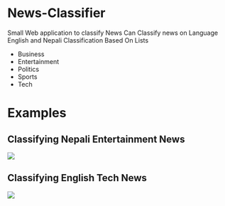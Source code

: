 # News-Classifier
Small Web application to classify News
Can Classify news on Language English and Nepali
Classification Based On Lists
<ul>
<li> Business </li>
<li> Entertainment </li>
<li> Politics </li>
<li> Sports </li>
<li> Tech </li>
</ul>
<h1>Examples</h1>
<h2>Classifying Nepali Entertainment News</h2>
<img src="https://user-images.githubusercontent.com/85671929/207860687-d222b6e3-10b2-42eb-a276-4345a8d1ad83.png">
<h2>Classifying English Tech News</h2>
<img src="https://user-images.githubusercontent.com/85671929/207860720-53fd5c15-7772-411f-b933-f7e07ccf6b4f.png">
 
